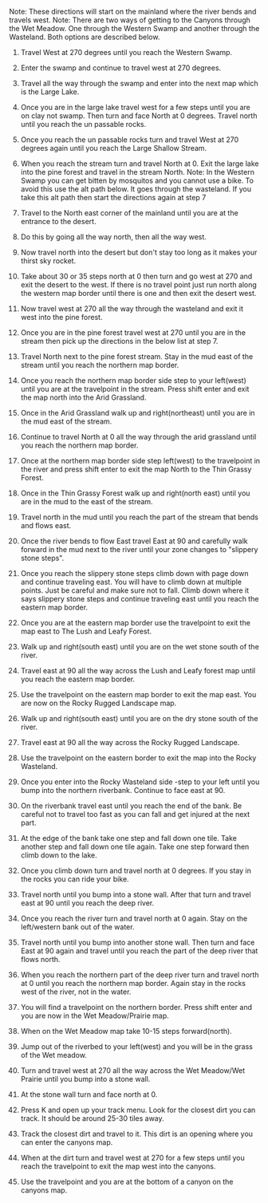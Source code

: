 Note: These directions will start on the mainland where the river bends and travels west.
Note: There are two ways of getting to the Canyons through the Wet Meadow. One through the Western Swamp and another through the Wasteland. Both options are described below.
1. Travel West at 270 degrees until you reach the Western Swamp.
2. Enter the swamp and continue to travel west at 270 degrees.
3. Travel all the way through the swamp and enter into the next map which is the Large Lake.
4. Once you are in the large lake travel west for a few steps until you are on clay not swamp. Then turn and face North at 0 degrees. Travel north until you reach the un passable rocks.
5. Once you reach the un passable rocks turn and travel West at 270 degrees again until you reach the Large Shallow Stream.
6. When you reach the stream turn and travel North at 0. Exit the large lake into the pine forest and travel in the stream North.
Note: In the Western Swamp you can get bitten by mosquitos and you cannot use a bike. To avoid this use the alt path below. It goes through the wasteland. If you take this alt path then start the directions again at step 7
1. Travel to the North east corner of the mainland until you are at the entrance to the desert.
2. Do this by going all the way north, then all the way west.
3. Now travel north into the desert but don't stay too long as it makes your thirst sky rocket.
4. Take about 30 or 35 steps north at 0 then turn and go west at 270 and exit the desert to the west. If there is no travel point just run north along the western map border until there is one and then exit the desert west.
5. Now travel west at 270 all the way through the wasteland and exit it west into the pine forest.
6. Once you are in the pine forest travel west at 270 until you are in the stream then pick up the directions in the below list at step 7.

7. Travel North next to the pine forest stream. Stay in the mud east of the stream until you reach the northern map border.
8. Once you reach the northern map border side step to your left(west) until you are at the travelpoint in the stream. Press shift enter and exit the map north into the Arid Grassland.
9. Once in the Arid Grassland walk up and right(northeast) until you are in the mud east of the stream.
10. Continue to travel North at 0 all the way through the arid grassland until you reach the northern map border.
11. Once at the northern map border side step left(west) to the travelpoint in the river and press shift enter to exit the map North to the Thin Grassy Forest.
12. Once in the Thin Grassy Forest walk up and right(north east) until you are in the mud to the east of the stream.
13. Travel north in the mud until you reach the part of the stream that bends and flows east.
14. Once the river bends to flow East travel East at 90 and carefully walk forward in the mud next to the river until your zone changes to "slippery stone steps".
15. Once you reach the slippery stone steps climb down with page down and continue traveling east. You will have to climb down at multiple points. Just be careful and make sure not to fall. Climb down where it says slippery stone steps and continue traveling east until you reach the eastern map border.
16. Once you are at the eastern map border use the travelpoint to exit the map east to The Lush and Leafy Forest.
17. Walk up and right(south east) until you are on the wet stone south of the river.
18. Travel east at 90 all the way across the Lush and Leafy forest map until you reach the eastern map border.
19. Use the travelpoint on the eastern map border to exit the map east. You are now on the Rocky Rugged Landscape map.
20. Walk up and right(south east) until you are on the dry stone south of the river.
21. Travel east at 90 all the way across the Rocky Rugged Landscape.
22. Use the travelpoint on the eastern border to exit the map into the Rocky Wasteland.
23. Once you enter into the Rocky Wasteland side -step to your left until you bump into the northern riverbank. Continue to face east at 90.
24. On the riverbank travel east until you reach the end of the bank. Be careful not to travel too fast as you can fall and get injured at the next part.
25. At the edge of the bank take one step and fall down one tile. Take another step and fall down one tile again. Take one step forward then climb down to the lake.
26. Once you climb down turn and travel north at 0 degrees. If you stay in the rocks you can ride your bike.
27. Travel north until you bump into a stone wall. After that turn and travel east at 90 until you reach the deep river.
28. Once you reach the river turn and travel north at 0 again. Stay on the left/western bank out of the water.
29. Travel north until you bump into another stone wall. Then turn and face East at 90 again and travel until you reach the part of the deep river that flows north.
30. When you reach the northern part of the deep river turn and travel north at 0 until you reach the northern map border. Again stay in the rocks west of the river, not in the water.
31. You will find a travelpoint on the northern border. Press shift enter and you are now in the Wet Meadow/Prairie map.
32. When on the Wet Meadow map take 10-15 steps forward(north).
33. Jump out of the riverbed to your left(west) and you will be in the grass of the Wet meadow.
34. Turn and travel west at 270 all the way across the Wet Meadow/Wet Prairie until you bump into a stone wall.
35. At the stone wall turn and face north at 0.
36. Press K and open up your track menu. Look for the closest dirt you can track. It should be around 25-30 tiles away.
37. Track the closest dirt and travel to it. This dirt is an opening where you can enter the canyons map.
38. When at the dirt turn and travel west at 270 for a few steps until you reach the travelpoint to exit the map west into the canyons.
39. Use the travelpoint and you are at the bottom of a canyon on the canyons map.